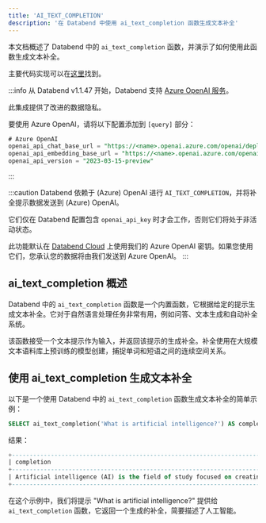 ```yaml
---
title: 'AI_TEXT_COMPLETION'
description: '在 Databend 中使用 ai_text_completion 函数生成文本补全'
---
```


本文档概述了 Databend 中的 `ai_text_completion` 函数，并演示了如何使用此函数生成文本补全。

主要代码实现可以在[这里](https://github.com/datafuselabs/databend/blob/1e93c5b562bd159ecb0f336bb88fd1b7f9dc4a62/src/common/openai/src/completion.rs)找到。

:::info
从 Databend v1.1.47 开始，Databend 支持 [Azure OpenAI 服务](https://azure.microsoft.com/en-au/products/cognitive-services/openai-service)。

此集成提供了改进的数据隐私。

要使用 Azure OpenAI，请将以下配置添加到 `[query]` 部分：
```sql
# Azure OpenAI
openai_api_chat_base_url = "https://<name>.openai.azure.com/openai/deployments/<name>/"
openai_api_embedding_base_url = "https://<name>.openai.azure.com/openai/deployments/<name>/"
openai_api_version = "2023-03-15-preview"
```
:::

:::caution
Databend 依赖于 (Azure) OpenAI 进行 `AI_TEXT_COMPLETION`，并将补全提示数据发送到 (Azure) OpenAI。

它们仅在 Databend 配置包含 `openai_api_key` 时才会工作，否则它们将处于非活动状态。

此功能默认在 [Databend Cloud](https://databend.com) 上使用我们的 Azure OpenAI 密钥。如果您使用它们，您承认您的数据将由我们发送到 Azure OpenAI。
:::


## ai_text_completion 概述

Databend 中的 `ai_text_completion` 函数是一个内置函数，它根据给定的提示生成文本补全。它对于自然语言处理任务非常有用，例如问答、文本生成和自动补全系统。

该函数接受一个文本提示作为输入，并返回该提示的生成补全。补全使用在大规模文本语料库上预训练的模型创建，捕捉单词和短语之间的连续空间关系。

## 使用 ai_text_completion 生成文本补全

以下是一个使用 Databend 中的 `ai_text_completion` 函数生成文本补全的简单示例：
```sql
SELECT ai_text_completion('What is artificial intelligence?') AS completion;
```

结果：
```sql
+--------------------------------------------------------------------------------------------------------------------+
| completion                                                                                                          |
+--------------------------------------------------------------------------------------------------------------------+
| Artificial intelligence (AI) is the field of study focused on creating machines and software capable of thinking, learning, and solving problems in a way that mimics human intelligence. This includes areas such as machine learning, natural language processing, computer vision, and robotics. |
+--------------------------------------------------------------------------------------------------------------------+
```

在这个示例中，我们将提示 "What is artificial intelligence?" 提供给 `ai_text_completion` 函数，它返回一个生成的补全，简要描述了人工智能。